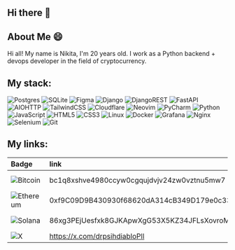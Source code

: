 ## Hi there 👋

## About Me 😄

Hi all! My name is Nikita, I'm 20 years old. I work as a Python backend + devops developer in the field of cryptocurrency.

<!--
**vvetta/vvetta** is a ✨ _special_ ✨ repository because its `README.md` (this file) appears on your GitHub profile.

Here are some ideas to get you started:

- 🔭 I’m currently working on ...
- 🌱 I’m currently learning ...
- 👯 I’m looking to collaborate on ...
- 🤔 I’m looking for help with ...
- 💬 Ask me about ...
- 📫 How to reach me: ...
- 😄 Pronouns: ...
- ⚡ Fun fact: ...
-->

## My stack:
![Postgres](https://img.shields.io/badge/postgres-%23316192.svg?style=for-the-badge&logo=postgresql&logoColor=white) ![SQLite](https://img.shields.io/badge/sqlite-%2307405e.svg?style=for-the-badge&logo=sqlite&logoColor=white) ![Figma](https://img.shields.io/badge/figma-%23F24E1E.svg?style=for-the-badge&logo=figma&logoColor=white) ![Django](https://img.shields.io/badge/django-%23092E20.svg?style=for-the-badge&logo=django&logoColor=white) ![DjangoREST](https://img.shields.io/badge/DJANGO-REST-ff1709?style=for-the-badge&logo=django&logoColor=white&color=ff1709&labelColor=gray) ![FastAPI](https://img.shields.io/badge/FastAPI-005571?style=for-the-badge&logo=fastapi) ![AIOHTTP](https://img.shields.io/badge/iohttp-%232C5bb4.svg?style=for-the-badge&logo=aiohttp&logoColor=white) ![TailwindCSS](https://img.shields.io/badge/tailwindcss-%2338B2AC.svg?style=for-the-badge&logo=tailwind-css&logoColor=white) ![Cloudflare](https://img.shields.io/badge/Cloudflare-F38020?style=for-the-badge&logo=Cloudflare&logoColor=white) ![Neovim](https://img.shields.io/badge/NeoVim-%2357A143.svg?&style=for-the-badge&logo=neovim&logoColor=white) ![PyCharm](https://img.shields.io/badge/pycharm-143?style=for-the-badge&logo=pycharm&logoColor=black&color=black&labelColor=green) ![Python](https://img.shields.io/badge/python-3670A0?style=for-the-badge&logo=python&logoColor=ffdd54) ![JavaScript](https://img.shields.io/badge/javascript-%23323330.svg?style=for-the-badge&logo=javascript&logoColor=%23F7DF1E) ![HTML5](https://img.shields.io/badge/html5-%23E34F26.svg?style=for-the-badge&logo=html5&logoColor=white) ![CSS3](https://img.shields.io/badge/css3-%231572B6.svg?style=for-the-badge&logo=css3&logoColor=white) ![Linux](https://img.shields.io/badge/Linux-FCC624?style=for-the-badge&logo=linux&logoColor=black) ![Docker](https://img.shields.io/badge/docker-%230db7ed.svg?style=for-the-badge&logo=docker&logoColor=white) ![Grafana](https://img.shields.io/badge/grafana-%23F46800.svg?style=for-the-badge&logo=grafana&logoColor=white) ![Nginx](https://img.shields.io/badge/nginx-%23009639.svg?style=for-the-badge&logo=nginx&logoColor=white) ![Selenium](https://img.shields.io/badge/-selenium-%43B02A?style=for-the-badge&logo=selenium&logoColor=white) ![Git](https://img.shields.io/badge/git-%23F05033.svg?style=for-the-badge&logo=git&logoColor=white) 







## My links:
|Badge|link|Badge|link|
|:----|:---|:----|:---|
|![Bitcoin](https://img.shields.io/badge/Bitcoin-000?style=for-the-badge&logo=bitcoin&logoColor=white)| bc1q8xshve4980ccyw0cgqujdvjv24zw0vztnu5mw7 | ![Telegram](https://img.shields.io/badge/Telegram-2CA5E0?style=for-the-badge&logo=telegram&logoColor=white) | https://t.me/drpsihPll |
|![Ethereum](https://img.shields.io/badge/Ethereum-3C3C3D?style=for-the-badge&logo=Ethereum&logoColor=white)| 0xf9C09D9B430930f68620dA314cB349D179e0c330 | ![Discord](https://img.shields.io/badge/Discord-5865F2?style=for-the-badge&logo=discord&logoColor=white)| https://discord.com/users/296276939637784576 |
|![Solana](https://img.shields.io/badge/Solana-000?style=for-the-badge&logo=Solana&logoColor=9945FF)| 86xg3PEjUesfxk8GJKApwXgG53X5KZ34JFLsXovroMGy |![Вконтакте](https://img.shields.io/badge/вконтакте-%232E87FB.svg?&style=for-the-badge&logo=vk&logoColor=white)| https://vk.com/dr_psih_36 |
|![X](https://img.shields.io/badge/X-000000?style=for-the-badge&logo=x&logoColor=white)| https://x.com/drpsihdiabloPll |

